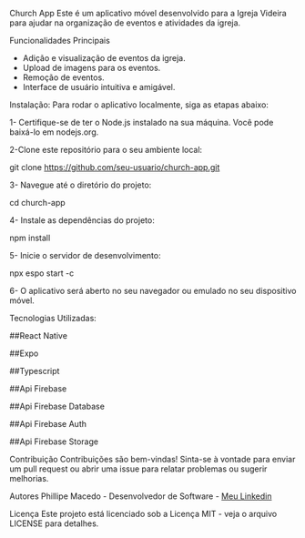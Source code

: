 Church App
Este é um aplicativo móvel desenvolvido para a Igreja Videira para ajudar na organização de eventos e atividades da igreja.

Funcionalidades Principais
- Adição e visualização de eventos da igreja.
- Upload de imagens para os eventos.
- Remoção de eventos.
- Interface de usuário intuitiva e amigável.

Instalação:
Para rodar o aplicativo localmente, siga as etapas abaixo:

1- Certifique-se de ter o Node.js instalado na sua máquina. Você pode baixá-lo em nodejs.org.

2-Clone este repositório para o seu ambiente local:

git clone https://github.com/seu-usuario/church-app.git

3- Navegue até o diretório do projeto:

cd church-app

4- Instale as dependências do projeto:

npm install

5- Inicie o servidor de desenvolvimento:

npx espo start -c

6- O aplicativo será aberto no seu navegador ou emulado no seu dispositivo móvel.

Tecnologias Utilizadas:

##React Native

##Expo

##Typescript

##Api Firebase

##Api Firebase Database

##Api Firebase Auth

##Api Firebase Storage

Contribuição
Contribuições são bem-vindas! Sinta-se à vontade para enviar um pull request ou abrir uma issue para relatar problemas ou sugerir melhorias.

Autores
Phillipe Macedo - Desenvolvedor de Software - [Meu Linkedin](https://www.linkedin.com/in/phillipe-macedo-234524239/)

Licença
Este projeto está licenciado sob a Licença MIT - veja o arquivo LICENSE para detalhes.
